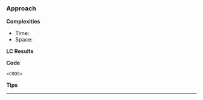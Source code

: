 ### Approach
<Describe approach> 

**Complexities**
- Time: 
- Space:

**LC Results**

**Code**
```
<CODE>
```

**Tips**

---
